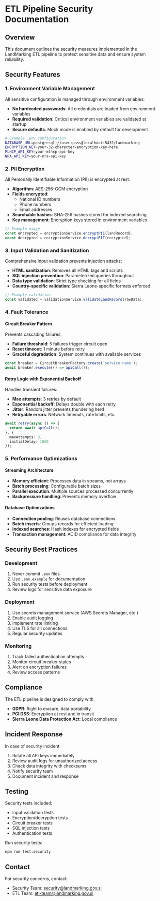 # ETL Pipeline Security Documentation

## Overview

This document outlines the security measures implemented in the LandMarking ETL pipeline to protect sensitive data and ensure system reliability.

## Security Features

### 1. Environment Variable Management

All sensitive configuration is managed through environment variables:

- **No hardcoded passwords**: All credentials are loaded from environment variables
- **Required validation**: Critical environment variables are validated at startup
- **Secure defaults**: Mock mode is enabled by default for development

```bash
# Example .env configuration
DATABASE_URL=postgresql://user:pass@localhost:5432/landmarking
ENCRYPTION_KEY=your-32-character-encryption-key-here
MLHCP_API_KEY=your-mlhcp-api-key
NRA_API_KEY=your-nra-api-key
```

### 2. PII Encryption

All Personally Identifiable Information (PII) is encrypted at rest:

- **Algorithm**: AES-256-GCM encryption
- **Fields encrypted**:
  - National ID numbers
  - Phone numbers
  - Email addresses
- **Searchable hashes**: SHA-256 hashes stored for indexed searching
- **Key management**: Encryption keys stored in environment variables

```typescript
// Example usage
const encrypted = encryptionService.encryptPII(landRecord);
const decrypted = encryptionService.decryptPII(encrypted);
```

### 3. Input Validation and Sanitization

Comprehensive input validation prevents injection attacks:

- **HTML sanitization**: Removes all HTML tags and scripts
- **SQL injection prevention**: Parameterized queries throughout
- **Data type validation**: Strict type checking for all fields
- **Country-specific validation**: Sierra Leone-specific formats enforced

```typescript
// Example validation
const validated = validationService.validateLandRecord(rawData);
```

### 4. Fault Tolerance

#### Circuit Breaker Pattern
Prevents cascading failures:
- **Failure threshold**: 5 failures trigger circuit open
- **Reset timeout**: 1 minute before retry
- **Graceful degradation**: System continues with available services

```typescript
const breaker = CircuitBreakerFactory.create('service-name');
await breaker.execute(() => apiCall());
```

#### Retry Logic with Exponential Backoff
Handles transient failures:
- **Max attempts**: 3 retries by default
- **Exponential backoff**: Delays double with each retry
- **Jitter**: Random jitter prevents thundering herd
- **Retryable errors**: Network timeouts, rate limits, etc.

```typescript
await retry(async () => {
  return await apiCall();
}, {
  maxAttempts: 3,
  initialDelay: 1000
});
```

### 5. Performance Optimizations

#### Streaming Architecture
- **Memory efficient**: Processes data in streams, not arrays
- **Batch processing**: Configurable batch sizes
- **Parallel execution**: Multiple sources processed concurrently
- **Backpressure handling**: Prevents memory overflow

#### Database Optimizations
- **Connection pooling**: Reuses database connections
- **Batch inserts**: Groups records for efficient loading
- **Indexed searches**: Hash indexes for encrypted fields
- **Transaction management**: ACID compliance for data integrity

## Security Best Practices

### Development
1. Never commit `.env` files
2. Use `.env.example` for documentation
3. Run security tests before deployment
4. Review logs for sensitive data exposure

### Deployment
1. Use secrets management service (AWS Secrets Manager, etc.)
2. Enable audit logging
3. Implement rate limiting
4. Use TLS for all connections
5. Regular security updates

### Monitoring
1. Track failed authentication attempts
2. Monitor circuit breaker states
3. Alert on encryption failures
4. Review access patterns

## Compliance

The ETL pipeline is designed to comply with:
- **GDPR**: Right to erasure, data portability
- **PCI DSS**: Encryption at rest and in transit
- **Sierra Leone Data Protection Act**: Local compliance

## Incident Response

In case of security incident:
1. Rotate all API keys immediately
2. Review audit logs for unauthorized access
3. Check data integrity with checksums
4. Notify security team
5. Document incident and response

## Testing

Security tests included:
- Input validation tests
- Encryption/decryption tests
- Circuit breaker tests
- SQL injection tests
- Authentication tests

Run security tests:
```bash
npm run test:security
```

## Contact

For security concerns, contact:
- Security Team: security@landmarking.gov.sl
- ETL Team: etl-team@landmarking.gov.sl
